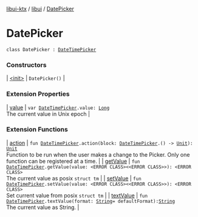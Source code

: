 [libui-ktx](../../index.md) / [libui](../index.md) / [DatePicker](./index.md)

# DatePicker

`class DatePicker : `[`DateTimePicker`](../-date-time-picker/index.md)

### Constructors

| [&lt;init&gt;](-init-.md) | `DatePicker()` |

### Extension Properties

| [value](../value.md) | `var `[`DateTimePicker`](../-date-time-picker/index.md)`.value: `[`Long`](https://kotlinlang.org/api/latest/jvm/stdlib/kotlin/-long/index.html)<br>The current value in Unix epoch |

### Extension Functions

| [action](../action.md) | `fun `[`DateTimePicker`](../-date-time-picker/index.md)`.action(block: `[`DateTimePicker`](../-date-time-picker/index.md)`.() -> `[`Unit`](https://kotlinlang.org/api/latest/jvm/stdlib/kotlin/-unit/index.html)`): `[`Unit`](https://kotlinlang.org/api/latest/jvm/stdlib/kotlin/-unit/index.html)<br>Function to be run when the user makes a change to the Picker. Only one function can be registered at a time. |
| [getValue](../get-value.md) | `fun `[`DateTimePicker`](../-date-time-picker/index.md)`.getValue(value: <ERROR CLASS><<ERROR CLASS>>): <ERROR CLASS>`<br>The current value as posix `struct tm` |
| [setValue](../set-value.md) | `fun `[`DateTimePicker`](../-date-time-picker/index.md)`.setValue(value: <ERROR CLASS><<ERROR CLASS>>): <ERROR CLASS>`<br>Set current value from posix `struct tm` |
| [textValue](../text-value.md) | `fun `[`DateTimePicker`](../-date-time-picker/index.md)`.textValue(format: `[`String`](https://kotlinlang.org/api/latest/jvm/stdlib/kotlin/-string/index.html)` = defaultFormat): `[`String`](https://kotlinlang.org/api/latest/jvm/stdlib/kotlin/-string/index.html)<br>The current value as String. |

